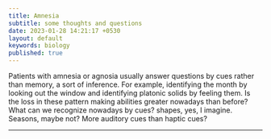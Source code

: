```yaml
---
title: Amnesia
subtitle: some thoughts and questions
date: 2023-01-28 14:21:17 +0530
layout: default
keywords: biology
published: true
---
```


Patients with amnesia or agnosia usually answer questions by cues rather than memory, a sort of inference. For example, identifying the month by looking out the window and identifying platonic solids by feeling them. Is the loss in these pattern making abilities greater nowadays than before? What can we recognize nowadays by cues? shapes, yes, I imagine. Seasons, maybe not? More auditory cues than haptic cues?

---
